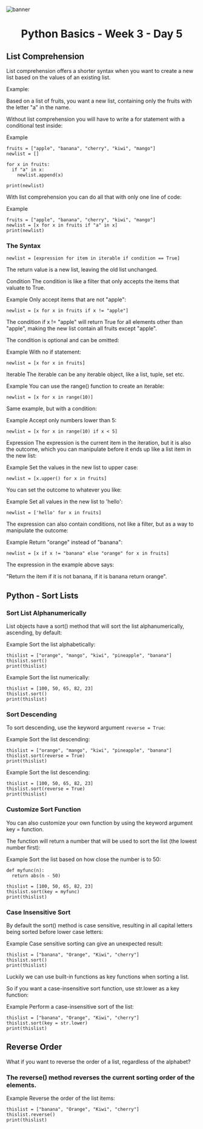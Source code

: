 ![banner](https://user-images.githubusercontent.com/55238388/111981947-5f62d080-8b2e-11eb-98a8-e463fddf7a23.jpg)

<h1 align="center">Python Basics - Week 3 - Day 5</h1>


## List Comprehension

List comprehension offers a shorter syntax when you want to create a new list based on the values of an existing list.

Example:

Based on a list of fruits, you want a new list, containing only the fruits with the letter "a" in the name.

Without list comprehension you will have to write a for statement with a conditional test inside:

Example

```
fruits = ["apple", "banana", "cherry", "kiwi", "mango"]
newlist = []

for x in fruits:
  if "a" in x:
    newlist.append(x)

print(newlist)
```

With list comprehension you can do all that with only one line of code:

Example

```
fruits = ["apple", "banana", "cherry", "kiwi", "mango"]
newlist = [x for x in fruits if "a" in x]
print(newlist)
```

### The Syntax

```
newlist = [expression for item in iterable if condition == True]
```

The return value is a new list, leaving the old list unchanged.

Condition
The condition is like a filter that only accepts the items that valuate to True.

Example
Only accept items that are not "apple":

```
newlist = [x for x in fruits if x != "apple"]
```

The condition if x != "apple"  will return True for all elements other than "apple", making the new list contain all fruits except "apple".

The condition is optional and can be omitted:

Example
With no if statement:

```
newlist = [x for x in fruits]
```

Iterable
The iterable can be any iterable object, like a list, tuple, set etc.

Example
You can use the range() function to create an iterable:

```
newlist = [x for x in range(10)]
```

Same example, but with a condition:

Example
Accept only numbers lower than 5:

```
newlist = [x for x in range(10) if x < 5]
```

Expression
The expression is the current item in the iteration, but it is also the outcome, which you can manipulate before it ends up like a list item in the new list:

Example
Set the values in the new list to upper case:

```
newlist = [x.upper() for x in fruits]
```

You can set the outcome to whatever you like:

Example
Set all values in the new list to 'hello':

```
newlist = ['hello' for x in fruits]
```
The expression can also contain conditions, not like a filter, but as a way to manipulate the outcome:

Example
Return "orange" instead of "banana":

```
newlist = [x if x != "banana" else "orange" for x in fruits]
```

The expression in the example above says:

"Return the item if it is not banana, if it is banana return orange".


## Python - Sort Lists

### Sort List Alphanumerically

List objects have a sort() method that will sort the list alphanumerically, ascending, by default:

Example
Sort the list alphabetically:

```
thislist = ["orange", "mango", "kiwi", "pineapple", "banana"]
thislist.sort()
print(thislist)
```

Example
Sort the list numerically:

```
thislist = [100, 50, 65, 82, 23]
thislist.sort()
print(thislist)
```

### Sort Descending

To sort descending, use the keyword argument ```reverse = True```:

Example
Sort the list descending:

```
thislist = ["orange", "mango", "kiwi", "pineapple", "banana"]
thislist.sort(reverse = True)
print(thislist)
```
Example
Sort the list descending:

```
thislist = [100, 50, 65, 82, 23]
thislist.sort(reverse = True)
print(thislist)
```

### Customize Sort Function

You can also customize your own function by using the keyword argument key = function.

The function will return a number that will be used to sort the list (the lowest number first):

Example
Sort the list based on how close the number is to 50:

```
def myfunc(n):
  return abs(n - 50)

thislist = [100, 50, 65, 82, 23]
thislist.sort(key = myfunc)
print(thislist)
```

### Case Insensitive Sort

By default the sort() method is case sensitive, resulting in all capital letters being sorted before lower case letters:

Example
Case sensitive sorting can give an unexpected result:

```
thislist = ["banana", "Orange", "Kiwi", "cherry"]
thislist.sort()
print(thislist)
```

Luckily we can use built-in functions as key functions when sorting a list.

So if you want a case-insensitive sort function, use str.lower as a key function:

Example
Perform a case-insensitive sort of the list:

```
thislist = ["banana", "Orange", "Kiwi", "cherry"]
thislist.sort(key = str.lower)
print(thislist)
```

## Reverse Order
What if you want to reverse the order of a list, regardless of the alphabet?

### The reverse() method reverses the current sorting order of the elements.

Example
Reverse the order of the list items:

```
thislist = ["banana", "Orange", "Kiwi", "cherry"]
thislist.reverse()
print(thislist)
```